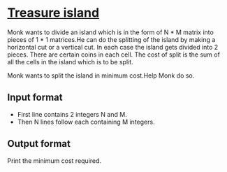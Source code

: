 # [Treasure island][link]

Monk wants to divide an island which is in the form of N \* M matrix into pieces of 1 \* 1 matrices.He can do the splitting of the island by making a horizontal cut or a vertical cut. In each case the island gets divided into 2 pieces. There are certain coins in each cell. The cost of split is the sum of all the cells in the island which is to be split.

Monk wants to split the island in minimum cost.Help Monk do so.

## Input format

- First line contains 2 integers N and M.
- Then N lines follow each containing M integers.

## Output format

Print the minimum cost required.

[link]: https://www.hackerearth.com/practice/algorithms/dynamic-programming/2-dimensional/practice-problems/algorithm/treasure-island-3ecc4b6f/
